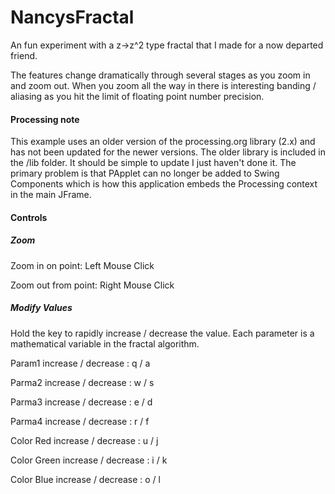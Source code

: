 # NancysFractal
 An fun experiment with a z->z^2 type fractal that I made for a now departed friend.
 
 The features change dramatically through several stages as you zoom in and zoom out. When you zoom all the way in there is interesting banding / aliasing as you hit the limit of floating point number precision.
 
 #### Processing note
 This example uses an older version of the processing.org library (2.x) and has not been updated for the newer versions. The older library is included in the /lib folder.  It should be simple to update I just haven't done it. The primary problem is that PApplet can no longer be added to Swing Components which is how this application embeds the Processing context in the main JFrame. 

#### Controls

##### Zoom
Zoom in on point: Left Mouse Click

Zoom out from point: Right Mouse Click

##### Modify Values
Hold the key to rapidly increase / decrease the value. Each parameter is a mathematical variable in the fractal algorithm.

Param1 increase / decrease :         q / a

Parma2 increase / decrease :         w / s

Parma3 increase / decrease :          e / d

Parma4 increase / decrease :          r / f


Color Red increase / decrease :      u / j

Color Green increase / decrease :   i / k

Color Blue increase / decrease :     o / l
